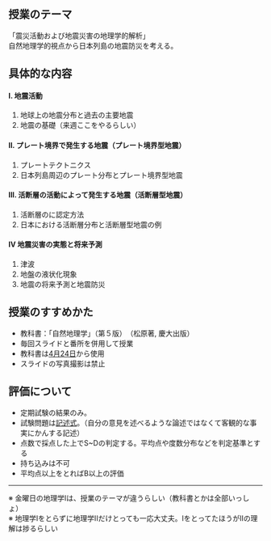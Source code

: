 ## 授業のテーマ
「震災活動および地震災害の地理学的解析」  
自然地理学的視点から日本列島の地震防災を考える。

## 具体的な内容
#### I. 地震活動
1. 地球上の地震分布と過去の主要地震
2. 地震の基礎（来週ここをやるらしい）  

#### II. プレート境界で発生する地震（プレート境界型地震）
1. プレートテクトニクス
2. 日本列島周辺のプレート分布とプレート境界型地震

#### III. 活断層の活動によって発生する地震（活断層型地震）
1. 活断層のに認定方法
2. 日本における活断層分布と活断層型地震の例

#### IV 地震災害の実態と将来予測
1. 津波
2. 地盤の液状化現象
3. 地震の将来予測と地震防災


## 授業のすすめかた
- 教科書：「自然地理学」（第５版）　（松原著, 慶大出版）
- 毎回スライドと番所を併用して授業
- 教科書は<u>4月24日</u>から使用
- スライドの写真撮影は禁止

## 評価について
- 定期試験の結果のみ。
- 試験問題は<u>記述式</u>。（自分の意見を述べるような論述ではなくて客観的な事実にかんする記述）
- 点数で採点した上でS~Dの判定する。平均点や度数分布などを判定基準とする
- 持ち込みは不可
- 平均点以上をとればB以上の評価


___
※ 金曜日の地理学Iは、授業のテーマが違うらしい（教科書とかは全部いっしょ）  
※ 地理学Iをとらずに地理学IIだけとっても一応大丈夫。IをとってたほうがIIの理解は捗るらしい